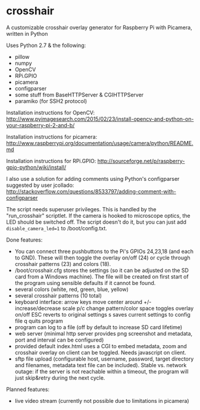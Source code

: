 # crosshair
A customizable crosshair overlay generator for Raspberry Pi with Picamera, written in Python

Uses Python 2.7 & the following:
- pillow
- numpy
- OpenCV
- RPi.GPIO
- picamera
- configparser
- some stuff from BaseHTTPServer & CGIHTTPServer
- paramiko (for SSH2 protocol)

Installation instructions for OpenCV: http://www.pyimagesearch.com/2015/02/23/install-opencv-and-python-on-your-raspberry-pi-2-and-b/

Installation instructions for picamera:
http://www.raspberrypi.org/documentation/usage/camera/python/README.md

Installation instructions for RPi.GPIO:
http://sourceforge.net/p/raspberry-gpio-python/wiki/install/

I also use a solution for adding comments using Python's configparser suggested by user jcollado:
http://stackoverflow.com/questions/8533797/adding-comment-with-configparser

The script needs superuser privileges. This is handled by the "run_crosshair" scriptlet.
If the camera is hooked to microscope optics, the LED should be switched off. The script doesn't do it, but you can just add `disable_camera_led=1` to /boot/config.txt. 

Done features:
- You can connect three pushbuttons to the Pi's GPIOs 24,23,18 (and each to GND). These will then toggle the overlay on/off (24) or cycle through crosshair patterns (23) and colors (18).
- /boot/crosshair.cfg stores the settings (so it can be adjusted on the SD card from a Windows machine).
The file will be created on first start of the program using sensible defaults if it cannot be found.
- several colors (white, red, green, blue, yellow)
- several crosshair patterns (10 total)
- keyboard interface:
      arrow keys move center around
      +/- increase/decrease scale
      p/c change pattern/color
      space toggles overlay on/off
      ESC reverts to original settings
      s saves current settings to config file
      q quits program
- program can log to a file (off by default to increase SD card lifetime)
- web server (minimal http server provides png screenshot and metadata, port and interval can be configured)
- provided default index.html uses a CGI to embed metadata, zoom and crosshair overlay on client can be toggled. Needs javascript on client.
- sftp file upload (configurable host, username, password, target directory and filenames, metadata text file can be included). Stable vs. network outage: if the server is not reachable within a timeout, the program will just skip&retry during the next cycle.

Planned features:
- live video stream (currently not possible due to limitations in picamera)
